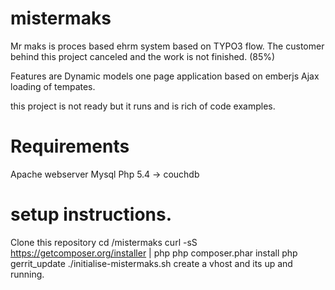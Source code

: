 # mistermaks
Mr maks is proces based ehrm system based on TYPO3 flow.
The customer behind this project canceled 
and the work is not finished. (85%)

Features are
Dynamic models
one page application based on emberjs 
Ajax loading of tempates.

this project is not ready but it runs and is rich of code examples.

Requirements
============
Apache webserver
Mysql
Php 5.4 ->
couchdb

setup instructions.
===================
Clone this repository
cd /mistermaks
curl -sS https://getcomposer.org/installer | php
php composer.phar install
php gerrit_update
./initialise-mistermaks.sh
create a vhost and its up and running.

